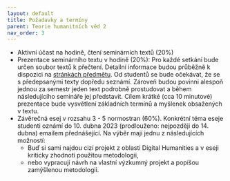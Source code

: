 ```yaml
---
layout: default
title: Požadavky a termíny
parent: Teorie humanitních věd 2
nav_order: 3
---
```


* Aktivní účast na hodině, čtení seminárních textů (20%)
* Prezentace seminárního textu v hodině (20%): Pro každé setkání bude určen soubor textů k přečtení. Detailní informace budou průběžně k dispozici na [stránkách předmětu](https://bdodova.github.io/predmety/thv2_22_23/). Od studentů se bude očekávat, že se s předepsanými texty dopředu seznámí. Zároveň budou povinni alespoň jednou za semestr jeden text podrobně prostudovat a během následujícího semináře jej představit. Cílem krátké (cca 10 minutové) prezentace bude vysvětlení základních termínů a myšlenek obsažených v textu.
* Závěrečná esej v rozsahu 3 - 5 normostran (60%). Konkrétní téma eseje studenti oznámí do 10. dubna 2023 (prodlouženo: nejpozději do 14. dubna) emailem přednášející. Na výběr mají jednu z následujících možností:
  * Buď si sami najdou cizí projekt z oblasti Digital Humanities a v eseji kriticky zhodnotí použitou metodologii,
  * nebo vypracují návrh na vlastní výzkumný projekt a popíšou zamýšlenou metodologii.
